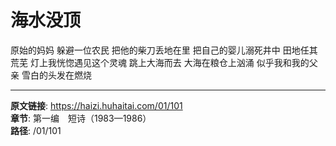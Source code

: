 # 海水没顶

原始的妈妈
躲避一位农民
把他的柴刀丢地在里
把自己的婴儿溺死井中
田地任其荒芜
灯上我恍惚遇见这个灵魂
跳上大海而去
大海在粮仓上汹涌
似乎我和我的父亲
雪白的头发在燃烧

---

**原文链接**: https://haizi.huhaitai.com/01/101  
**章节**: 第一编　短诗（1983—1986）  
**路径**: /01/101
